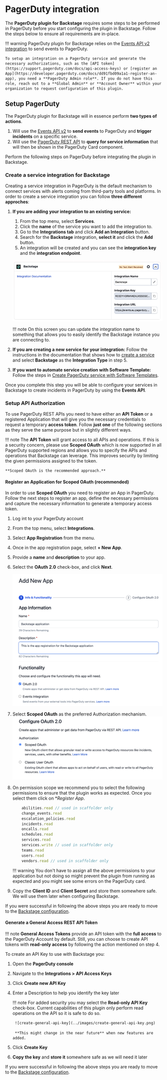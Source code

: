 # PagerDuty integration

The **PagerDuty plugin for Backstage** requires some steps to be performed in PagerDuty before you start configuring the plugin in Backstage. Follow the steps below to ensure all requirements are in-place.

!!! warning
    PagerDuty plugin for Backstage relies on the [Events API v2 integration](https://developer.pagerduty.com/api-reference/YXBpOjI3NDgyNjU-pager-duty-v2-events-api) to send events to PagerDuty.

    To setup an integration on a PagerDuty service and generate the necessary authorizations, such as the [API token](https://support.pagerduty.com/docs/api-access-keys) or [register an App](https://developer.pagerduty.com/docs/dd91fbd09a1a1-register-an-app), you need a **PagerDuty Admin role**. If you do not have this role, reach out to a **Global Admin** or **Account Owner** within your organization to request configuration of this plugin.

## Setup PagerDuty

The PagerDuty plugin for Backstage will in essence perform **two types of actions**.

1. Will use the [Events API v2](https://developer.pagerduty.com/api-reference/YXBpOjI3NDgyNjU-pager-duty-v2-events-api) to **send events** to PagerDuty and **trigger incidents** on a specific service.
2. Will use the [PagerDuty REST API](https://developer.pagerduty.com/api-reference/) to **query for service information** that will then be shown in the PagerDuty Card component.

Perform the following steps on PagerDuty before integrating the plugin in Backstage.

### **Create a service integration for Backstage**

Creating a service integration in PagerDuty is the default mechanism to connect services with alerts coming from third-party tools and platforms. In order to create a service integration you can follow **three different approches**:

1. **If you are adding your integration to an existing service:**
     1. From the top menu, select **Services**.
     2. Click the **name** of the service you want to add the integration to.
     3. Go to the **Integrations tab** and click **Add an Integration** button.
     4. Search for the **Backstage** integration, **select it** and click the **Add** button.
     5. An integration will be created and you can see the **integration key** and the **integration endpoint**.

     ![backstage-service-integration](../images/create-backstage-service-integration.png)

    !!! note
        On this screen you can update the integration name to something that allows you to easily identify the Backstage instance you are connecting to.

2. **If you are creating a new service for your integration:** Follow the instructions in the documentation that shows how to [create a service](https://support.pagerduty.com/docs/services-and-integrations#create-a-service) and select **Backstage** as the **Integration Type** in step 5.
3. **If you want to automate service creation with Software Template:** Follow the steps in [Create PagerDuty service with Software Templates](/advanced/create-service-software-template).

Once you complete this step you will be able to configure your services in Backstage to create incidents in PagerDuty by using the **Events API**.

### Setup API Authorization

To use PagerDuty REST APIs you need to have either an **API Token** or a registered Application that will give you the necessary credentials to request a temporary **access token**. Follow **just one** of the following sections as they serve the same purpose but in slightly different ways.

!!! note
    The **API Token** will grant access to all APIs and operations. If this is a security concern, please use **Scoped OAuth** which is now supported in all PagerDuty supported regions and allows you to specify the APIs and operations that Backstage can leverage. This improves security by limiting the given permissions assigned to the token.

    **Scoped OAuth is the recommended approach.**

#### Register an Application for Scoped OAuth (recommended)

In order to use **Scoped OAuth** you need to register an App in PagerDuty. Follow the next steps to register an app, define the necessary permissions and capture the necessary information to generate a temporary access token.

1. Log int to your PagerDuty account
2. From the top menu, select **Integrations**.
3. Select **App Registration** from the menu.
4. Once in the app registration page, select **+ New App**.
5. Provide a **name** and **description** to your app.
6. Select the **OAuth 2.0** check-box, and click **Next**.

    ![register an app](../images/app-registration.png)

7. Select **Scoped OAuth** as the preferred Authorization mechanism.
   ![scoped-oauth-checkbox](../images/scoped-oauth-authorization.png)
8. On permission scope we recommend you to select the following permissions to ensure that the plugin works as expected. Once you select them click on **Register App*.

    ```typescript
        abilities.read // used in scaffolder only
        change_events.read
        escalation_policies.read
        incidents.read
        oncalls.read
        schedules.read
        services.read
        services.write // used in scaffolder only
        teams.read
        users.read
        vendors.read // used in scaffolder only
    ```
    
    !!! warning
        You don't have to assign all the above permissions to your application but not doing so might prevent the plugin from running as expected and you might see some errors on the PagerDuty card.

9. Copy the **Client ID** and **Client Secret** and store them somewhere safe. We will use them later when configuring Backstage.

If you were successful in following the above steps you are ready to move to the [Backstage configuration](/getting-started/backstage).

#### Generate a General Access REST API Token

!!! note
    **General Access Tokens** provide an API token with the **full access** to the PagerDuty Account by default. Still, you can choose to create API tokens with **read-only access** by following the action mentioned on step 4.

To create an API Key to use with Backstage you:

1. Open the **PagerDuty console**
2. Navigate to the **Integrations > API Access Keys**
3. Click **Create new API Key**
4. Enter a Description to help you identify the key later

    !!! note
        For added security you may select the **Read-only API Key** check-box. Current capabilities of this plugin only perform read operations on the API so it is safe to do so.

        ![create-general-api-key](../images/create-general-api-key.png)

        **This might change in the near future** when new features are added.

5. Click **Create Key**
6. **Copy the key** and **store it** somewhere safe as we will need it later

If you were successful in following the above steps you are ready to move to the [Backstage configuration](/getting-started/backstage).
